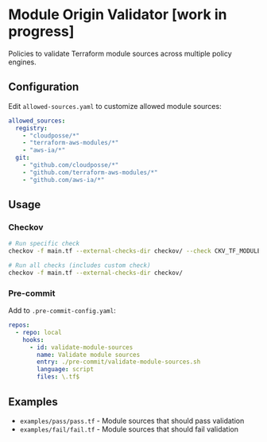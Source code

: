 # Module Origin Validator [work in progress]

Policies to validate Terraform module sources across multiple policy engines.

## Configuration

Edit `allowed-sources.yaml` to customize allowed module sources:

```yaml
allowed_sources:
  registry:
    - "cloudposse/*"
    - "terraform-aws-modules/*" 
    - "aws-ia/*"
  git:
    - "github.com/cloudposse/*"
    - "github.com/terraform-aws-modules/*"
    - "github.com/aws-ia/*"
```

## Usage

### Checkov
```bash
# Run specific check
checkov -f main.tf --external-checks-dir checkov/ --check CKV_TF_MODULE_SOURCE

# Run all checks (includes custom check)
checkov -f main.tf --external-checks-dir checkov/
```

### Pre-commit
Add to `.pre-commit-config.yaml`:
```yaml
repos:
  - repo: local
    hooks:
      - id: validate-module-sources
        name: Validate module sources
        entry: ./pre-commit/validate-module-sources.sh
        language: script
        files: \.tf$
```

## Examples

- `examples/pass/pass.tf` - Module sources that should pass validation
- `examples/fail/fail.tf` - Module sources that should fail validation
